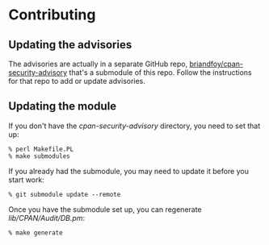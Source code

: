 # Contributing

## Updating the advisories

The advisories are actually in a separate GitHub repo,
[briandfoy/cpan-security-advisory](https://github.com/briandfoy/cpan-security-advisory)
that's a submodule of this repo. Follow the instructions for that
repo to add or update advisories.

## Updating the module

If you don't have the *cpan-security-advisory* directory, you need to
set that up:

	% perl Makefile.PL
	% make submodules

If you already had the submodule, you may need to update it before you
start work:

	% git submodule update --remote

Once you have the submodule set up, you can regenerate *lib/CPAN/Audit/DB.pm*:

	% make generate
